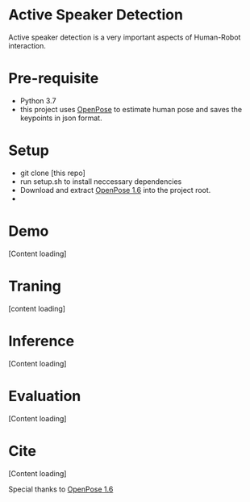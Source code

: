 
# Active Speaker Detection
Active speaker detection is a very important aspects of Human-Robot interaction. 

# Pre-requisite
- Python 3.7
- this project uses [OpenPose](https://github.com/CMU-Perceptual-Computing-Lab/openpose) to estimate human pose and saves the keypoints in json format.

# Setup
- git clone [this repo]
- run setup.sh to install neccessary dependencies
- Download and extract [OpenPose 1.6](https://github.com/CMU-Perceptual-Computing-Lab/openpose/releases/tag/v1.6.0) into the project root.
- 

# Demo 
[Content loading]

# Traning 
[content loading]

# Inference
[Content loading]

# Evaluation
[Content loading]

# Cite
[Content loading]

Special thanks to [OpenPose 1.6](https://github.com/CMU-Perceptual-Computing-Lab/openpose/releases/tag/v1.6.0)



